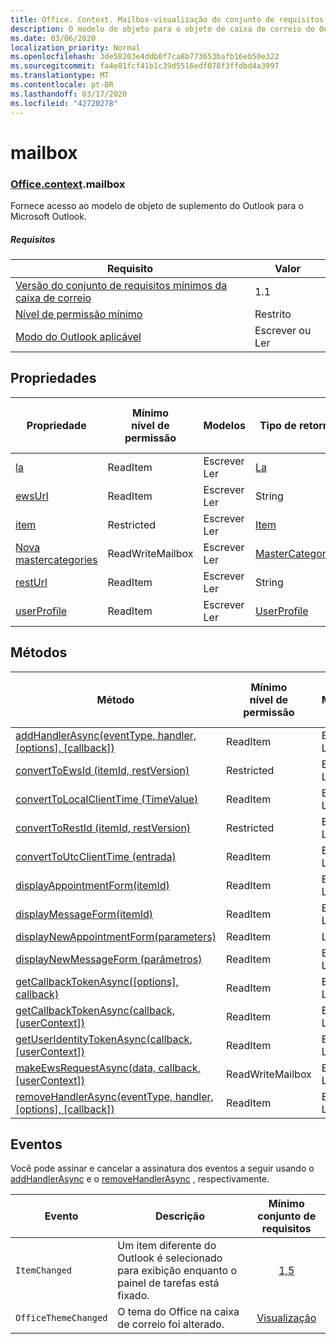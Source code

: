 ```yaml
---
title: Office. Context. Mailbox-visualização do conjunto de requisitos
description: O modelo de objeto para o objeto de caixa de correio do Outlook na API de suplementos do Outlook (versão prévia da API da caixa de correio).
ms.date: 03/06/2020
localization_priority: Normal
ms.openlocfilehash: 3de58203e4ddb0f7ca8b773653bafb16eb50e322
ms.sourcegitcommit: fa4e81fcf41b1c39d5516edf078f3ffdbd4a3997
ms.translationtype: MT
ms.contentlocale: pt-BR
ms.lasthandoff: 03/17/2020
ms.locfileid: "42720278"
---
```

# <a name="mailbox"></a>mailbox

### <a name="officecontextmailbox"></a>[Office](office.md)[.context](office.context.md).mailbox

Fornece acesso ao modelo de objeto de suplemento do Outlook para o Microsoft Outlook.

##### <a name="requirements"></a>Requisitos

|Requisito| Valor|
|---|---|
|[Versão do conjunto de requisitos mínimos da caixa de correio](../../requirement-sets/outlook-api-requirement-sets.md)| 1.1|
|[Nível de permissão mínimo](../../../outlook/understanding-outlook-add-in-permissions.md)| Restrito|
|[Modo do Outlook aplicável](../../../outlook/outlook-add-ins-overview.md#extension-points)| Escrever ou Ler|

## <a name="properties"></a>Propriedades

| Propriedade | Mínimo<br>nível de permissão | Modelos | Tipo de retorno | Mínimo<br>conjunto de requisitos |
|---|---|---|---|:---:|
| [la](/javascript/api/outlook/office.mailbox?view=outlook-js-preview#diagnostics) | ReadItem | Escrever<br>Ler | [La](/javascript/api/outlook/office.diagnostics?view=outlook-js-preview) | [1.1](../requirement-set-1.1/outlook-requirement-set-1.1.md) |
| [ewsUrl](/javascript/api/outlook/office.mailbox?view=outlook-js-preview#ewsurl) | ReadItem | Escrever<br>Ler | String | [1.1](../requirement-set-1.1/outlook-requirement-set-1.1.md) |
| [item](office.context.mailbox.item.md) | Restricted | Escrever<br>Ler | [Item](/javascript/api/outlook/office.item?view=outlook-js-preview) | [1.1](../requirement-set-1.1/outlook-requirement-set-1.1.md) |
| [Nova mastercategories](/javascript/api/outlook/office.mailbox?view=outlook-js-preview#mastercategories) | ReadWriteMailbox | Escrever<br>Ler | [MasterCategories](/javascript/api/outlook/office.mastercategories?view=outlook-js-preview) | [1,8](../requirement-set-1.8/outlook-requirement-set-1.8.md) |
| [restUrl](/javascript/api/outlook/office.mailbox?view=outlook-js-preview#resturl) | ReadItem | Escrever<br>Ler | String | [1,5](../requirement-set-1.5/outlook-requirement-set-1.5.md) |
| [userProfile](/javascript/api/outlook/office.mailbox?view=outlook-js-preview#userprofile) | ReadItem | Escrever<br>Ler | [UserProfile](/javascript/api/outlook/office.userprofile?view=outlook-js-preview) | [1.1](../requirement-set-1.1/outlook-requirement-set-1.1.md) |

## <a name="methods"></a>Métodos

| Método | Mínimo<br>nível de permissão | Modelos | Mínimo<br>conjunto de requisitos |
|---|---|---|:---:|
| [addHandlerAsync(eventType, handler, [options], [callback])](/javascript/api/outlook/office.mailbox?view=outlook-js-preview#addhandlerasync-eventtype--handler--options--callback-) | ReadItem | Escrever<br>Ler | [1,5](../requirement-set-1.5/outlook-requirement-set-1.5.md) |
| [convertToEwsId (itemId, restVersion)](/javascript/api/outlook/office.mailbox?view=outlook-js-preview#converttoewsid-itemid--restversion-) | Restricted | Escrever<br>Ler | [1.3](../requirement-set-1.3/outlook-requirement-set-1.3.md) |
| [convertToLocalClientTime (TimeValue)](/javascript/api/outlook/office.mailbox?view=outlook-js-preview#converttolocalclienttime-timevalue-) | ReadItem | Escrever<br>Ler | [1.1](../requirement-set-1.1/outlook-requirement-set-1.1.md) |
| [convertToRestId (itemId, restVersion)](/javascript/api/outlook/office.mailbox?view=outlook-js-preview#converttorestid-itemid--restversion-) | Restricted | Escrever<br>Ler | [1.3](../requirement-set-1.3/outlook-requirement-set-1.3.md) |
| [convertToUtcClientTime (entrada)](/javascript/api/outlook/office.mailbox?view=outlook-js-preview#converttoutcclienttime-input-) | ReadItem | Escrever<br>Ler | [1.1](../requirement-set-1.1/outlook-requirement-set-1.1.md) |
| [displayAppointmentForm(itemId)](/javascript/api/outlook/office.mailbox?view=outlook-js-preview#displayappointmentform-itemid-) | ReadItem | Escrever<br>Ler | [1.1](../requirement-set-1.1/outlook-requirement-set-1.1.md) |
| [displayMessageForm(itemId)](/javascript/api/outlook/office.mailbox?view=outlook-js-preview#displaymessageform-itemid-) | ReadItem | Escrever<br>Ler | [1.1](../requirement-set-1.1/outlook-requirement-set-1.1.md) |
| [displayNewAppointmentForm(parameters)](/javascript/api/outlook/office.mailbox?view=outlook-js-preview#displaynewappointmentform-parameters-) | ReadItem | Ler | [1.1](../requirement-set-1.1/outlook-requirement-set-1.1.md) |
| [displayNewMessageForm (parâmetros)](/javascript/api/outlook/office.mailbox?view=outlook-js-preview#displaynewmessageform-parameters-) | ReadItem | Escrever<br>Ler | [1,6](../requirement-set-1.6/outlook-requirement-set-1.6.md) |
| [getCallbackTokenAsync([options], callback)](/javascript/api/outlook/office.mailbox?view=outlook-js-preview#getcallbacktokenasync-options--callback-) | ReadItem | Escrever<br>Ler | [1,5](../requirement-set-1.5/outlook-requirement-set-1.5.md) |
| [getCallbackTokenAsync(callback, [userContext])](/javascript/api/outlook/office.mailbox?view=outlook-js-preview#getcallbacktokenasync-callback--usercontext-) | ReadItem | Escrever<br>Ler | [1.3](../requirement-set-1.3/outlook-requirement-set-1.3.md)<br>[1.1](../requirement-set-1.1/outlook-requirement-set-1.1.md) |
| [getUserIdentityTokenAsync(callback, [userContext])](/javascript/api/outlook/office.mailbox?view=outlook-js-preview#getuseridentitytokenasync-callback--usercontext-) | ReadItem | Escrever<br>Ler | [1.1](../requirement-set-1.1/outlook-requirement-set-1.1.md) |
| [makeEwsRequestAsync(data, callback, [userContext])](/javascript/api/outlook/office.mailbox?view=outlook-js-preview#makeewsrequestasync-data--callback--usercontext-) | ReadWriteMailbox | Escrever<br>Ler | [1.1](../requirement-set-1.1/outlook-requirement-set-1.1.md) |
| [removeHandlerAsync(eventType, handler, [options], [callback])](/javascript/api/outlook/office.mailbox?view=outlook-js-preview#removehandlerasync-eventtype--options--callback-) | ReadItem | Escrever<br>Ler | [1,5](../requirement-set-1.5/outlook-requirement-set-1.5.md) |

## <a name="events"></a>Eventos

Você pode assinar e cancelar a assinatura dos eventos a seguir usando o [addHandlerAsync](/javascript/api/outlook/office.mailbox?view=outlook-js-preview#addhandlerasync-eventtype--handler--options--callback-) e o [removeHandlerAsync](/javascript/api/outlook/office.mailbox?view=outlook-js-preview#removehandlerasync-eventtype--options--callback-) , respectivamente.

| Evento | Descrição | Mínimo<br>conjunto de requisitos |
|---|---|:---:|
|`ItemChanged`| Um item diferente do Outlook é selecionado para exibição enquanto o painel de tarefas está fixado. | [1,5](../requirement-set-1.5/outlook-requirement-set-1.5.md) |
|`OfficeThemeChanged`| O tema do Office na caixa de correio foi alterado. | [Visualização](../preview-requirement-set/outlook-requirement-set-preview.md) |
